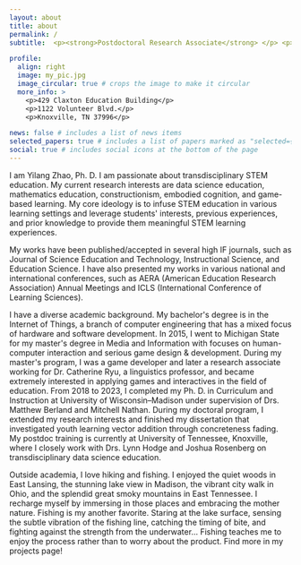 ```yaml
---
layout: about
title: about
permalink: /
subtitle:  <p><strong>Postdoctoral Research Associate</strong> </p> <p>Center for Enhancing Education in Mathematics and Sciences</p> <p>University of Tennessee, Knoxville </p>

profile:
  align: right
  image: my_pic.jpg
  image_circular: true # crops the image to make it circular
  more_info: >
    <p>429 Claxton Education Building</p>
    <p>1122 Volunteer Blvd.</p>
    <p>Knoxville, TN 37996</p>

news: false # includes a list of news items
selected_papers: true # includes a list of papers marked as "selected={true}"
social: true # includes social icons at the bottom of the page
---
```

I am Yilang Zhao, Ph. D. I am passionate about transdisciplinary STEM education. My current research interests are data science education, mathematics education, constructionism, embodied cognition, and game-based learning. My core ideology is to infuse STEM education in various learning settings and leverage students' interests, previous experiences, and prior knowledge to provide them meaningful STEM learning experiences.

My works have been published/accepted in several high IF journals, such as Journal of Science Education and Technology, Instructional Science, and Education Science. I have also presented my works in various national and international conferences, such as AERA (American Education Research Association) Annual Meetings and ICLS (International Conference of Learning Sciences).

I have a diverse academic background. My bachelor's degree is in the Internet of Things, a branch of computer engineering that has a mixed focus of hardware and software development. In 2015, I went to Michigan State for my master's degree in Media and Information with focuses on human-computer interaction and serious game design & development. During my master's program, I was a game developer and later a research associate working for Dr. Catherine Ryu, a linguistics professor, and became extremely interested in applying games and interactives in the field of education. From 2018 to 2023, I completed my Ph. D. in Curriculum and Instruction at University of Wisconsin–Madison under supervision of Drs. Matthew Berland and Mitchell Nathan. During my doctoral program, I extended my research interests and finished my dissertation that investigated youth learning vector addition through concreteness fading. My postdoc training is currently at University of Tennessee, Knoxville, where I closely work with Drs. Lynn Hodge and Joshua Rosenberg on transdisciplinary data science education.

Outside academia, I love hiking and fishing. I enjoyed the quiet woods in East Lansing, the stunning lake view in Madison, the vibrant city walk in Ohio, and the splendid great smoky mountains in East Tennessee. I recharge myself by immersing in those places and embracing the mother nature. Fishing is my another favorite. Staring at the lake surface, sensing the subtle vibration of the fishing line, catching the timing of bite, and fighting against the strength from the underwater... Fishing teaches me to enjoy the process rather than to worry about the product. Find more in my projects page!
